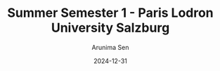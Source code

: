 ---
title: "Summer Semester 1 - Paris Lodron University Salzburg" 
date: 2024-12-31
lastmod: 2025-03-01
# tags: ["Romance languages","philology","irregular verbs","Portuguese","Italian","French","Spanish","simulations","dataset","python"]
author: ["Arunima Sen"]
description: "In progress."
summary: "In progress."
editPost:
    URL: "https://github.com/pmichaillat/hugo-website"
    Text: "GitHub repository"
showToc: true
disableAnchoredHeadings: false

---